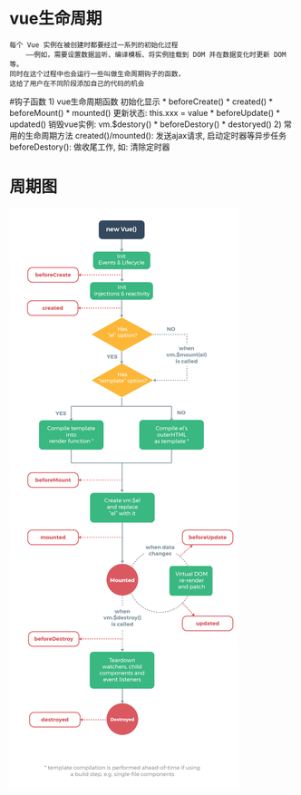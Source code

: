 # vue生命周期
    每个 Vue 实例在被创建时都要经过一系列的初始化过程
        ——例如，需要设置数据监听、编译模板、将实例挂载到 DOM 并在数据变化时更新 DOM 等。
    同时在这个过程中也会运行一些叫做生命周期钩子的函数，
    这给了用户在不同阶段添加自己的代码的机会
#钩子函数
    1)	vue生命周期函数
        初始化显示
            * beforeCreate()
            * created()
            * beforeMount()
            * mounted()
        更新状态: this.xxx = value
            * beforeUpdate()
            * updated()
        销毁vue实例: vm.$destory()
            * beforeDestory()
            * destoryed()
    2)	常用的生命周期方法
        created()/mounted(): 发送ajax请求, 启动定时器等异步任务
        beforeDestory(): 做收尾工作, 如: 清除定时器
    
    
# 周期图
   ![vue生命周期](img/lifecycle.png)
    
